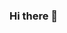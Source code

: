 ### Hi there 👋

<!--
**vishwaratna/vishwaratna** is a ✨ _special_ ✨ repository because its `README.md` (this file) appears on your GitHub profile.

Here are some ideas to get you started:

- 🔭 I’m currently working on ... Blockchain and Java
- 🌱 I’m currently learning ... GraphQL
- 👯 I’m looking to collaborate on ... Blockchain and Java
- 🤔 I’m looking for help with ... Node.js
- 💬 Ask me about ... Java-8 and Blockchain
- 📫 How to reach me: ... [Stackoverflow Profile](https://stackoverflow.com/users/4964136/vishwa-ratna?tab=profile)
- 😄 Pronouns: ... He/Him/boi
- ⚡ Fun fact: ... Striving to get into JPMC
-->
